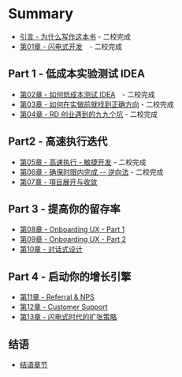 # Summary

* [引言 - 为什么写作这本书](00.md) - 二校完成
* [第01章 - 闪电式开发](01.md)　- 二校完成

## Part 1 - 低成本实验测试 IDEA

* [第02章 - 如何低成本测试 IDEA](02.md)　- 二校完成
* [第03章 - 如何在实做前就找到正确方向](03.md) - 二校完成
* [第04章 - RD 创业遇到的九九个坑](04.md) - 二校完成

## Part2 - 高速执行迭代

* [第05章 - 高速执行 - 敏捷开发](05.md) - 二校完成
* [第06章 - 确保时限内完成 -- 逆向法](06.md) - 二校完成
* [第07章 - 項目展开与收敛](07.md)

## Part 3 - 提高你的留存率

* [第08章 - Onboarding UX - Part 1](08.md)
* [第09章 - Onboarding UX - Part 2](09.md)
* [第10章 - 对话式设计](10.md)

## Part 4 - 启动你的增长引擎

* [第11章 - Referral & NPS ](11.md)
* [第12章 - Customer Support](12.md)
* [第13章 - 闪电式时代的扩张策略](13.md)

## 结语

* [结语章节](14.md)
